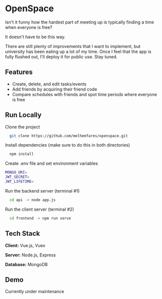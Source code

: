 
# OpenSpace

Isn't it funny how the hardest part of meeting up is typically finding a time when everyone is free?

It doesn't have to be this way.

There are still plenty of improvements that I want to implement, but university has been eating up a lot of my time. 
Once I feel that the app is fully flushed out, I'll deploy it for public use. Stay tuned.

## Features

- Create, delete, and edit tasks/events
- Add friends by acquiring their friend code
- Compare schedules with friends and spot time periods where everyone is free


## Run Locally

Clone the project

```bash
  git clone https://github.com/melhemfares/openspace.git
```

Install dependencies (make sure to do this in both directories)

```bash
  npm install
```
Create .env file and set environment variables

```bash
MONGO_URI=
JWT_SECRET=
JWT_LIFETIME=
```

Run the backend server (terminal #1)

```bash
  cd api -> node app.js
```

Run the client server (terminal #2)

```bash
  cd frontend -> npm run serve
```


## Tech Stack

**Client:** Vue.js, Vuex

**Server:** Node.js, Express

**Database:** MongoDB


## Demo

Currently under maintenance

